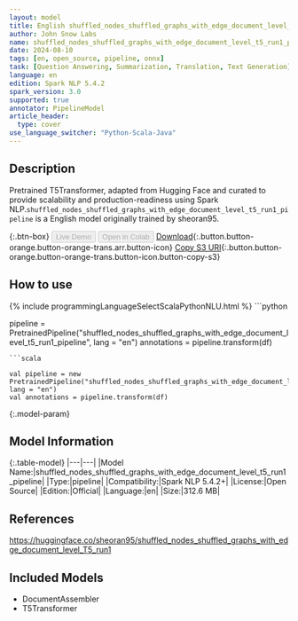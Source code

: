 ```yaml
---
layout: model
title: English shuffled_nodes_shuffled_graphs_with_edge_document_level_t5_run1_pipeline pipeline T5Transformer from sheoran95
author: John Snow Labs
name: shuffled_nodes_shuffled_graphs_with_edge_document_level_t5_run1_pipeline
date: 2024-08-10
tags: [en, open_source, pipeline, onnx]
task: [Question Answering, Summarization, Translation, Text Generation]
language: en
edition: Spark NLP 5.4.2
spark_version: 3.0
supported: true
annotator: PipelineModel
article_header:
  type: cover
use_language_switcher: "Python-Scala-Java"
---
```


## Description

Pretrained T5Transformer, adapted from Hugging Face and curated to provide scalability and production-readiness using Spark NLP.`shuffled_nodes_shuffled_graphs_with_edge_document_level_t5_run1_pipeline` is a English model originally trained by sheoran95.

{:.btn-box}
<button class="button button-orange" disabled>Live Demo</button>
<button class="button button-orange" disabled>Open in Colab</button>
[Download](https://s3.amazonaws.com/auxdata.johnsnowlabs.com/public/models/shuffled_nodes_shuffled_graphs_with_edge_document_level_t5_run1_pipeline_en_5.4.2_3.0_1723321651093.zip){:.button.button-orange.button-orange-trans.arr.button-icon}
[Copy S3 URI](s3://auxdata.johnsnowlabs.com/public/models/shuffled_nodes_shuffled_graphs_with_edge_document_level_t5_run1_pipeline_en_5.4.2_3.0_1723321651093.zip){:.button.button-orange.button-orange-trans.button-icon.button-copy-s3}

## How to use



<div class="tabs-box" markdown="1">
{% include programmingLanguageSelectScalaPythonNLU.html %}
```python

pipeline = PretrainedPipeline("shuffled_nodes_shuffled_graphs_with_edge_document_level_t5_run1_pipeline", lang = "en")
annotations =  pipeline.transform(df)   

```
```scala

val pipeline = new PretrainedPipeline("shuffled_nodes_shuffled_graphs_with_edge_document_level_t5_run1_pipeline", lang = "en")
val annotations = pipeline.transform(df)

```
</div>

{:.model-param}
## Model Information

{:.table-model}
|---|---|
|Model Name:|shuffled_nodes_shuffled_graphs_with_edge_document_level_t5_run1_pipeline|
|Type:|pipeline|
|Compatibility:|Spark NLP 5.4.2+|
|License:|Open Source|
|Edition:|Official|
|Language:|en|
|Size:|312.6 MB|

## References

https://huggingface.co/sheoran95/shuffled_nodes_shuffled_graphs_with_edge_document_level_T5_run1

## Included Models

- DocumentAssembler
- T5Transformer